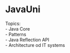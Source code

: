 # JavaUni
Topics:\
    -  Java Core\
    -  Patterns\
    -  Java Reflection API\
    -  Architecture od IT systems 
